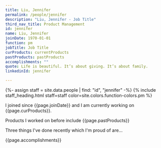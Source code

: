 ```yaml
---
title: Liu, Jennifer
permalink: /people/jennifer
description: "Liu, Jennifer - Job Title"
third_nav_title: Product Management
id: jennifer
name: Liu, Jennifer
joinDate: 1970-01-01
function: pm
jobTitle: Job Title
curProducts: currentProducts
pastProducts: pastProducts
accomplishments: ""
quote: Life is beautiful. It’s about giving. It’s about family.
linkedinId: jennifer

---
```


{%- assign staff = site.data.people | find: "id", "jennifer" -%}
{% include staff_heading.html staff=staff color=site.colors.function-colors.pm %}

<p>I joined since {{page.joinDate}} and I am currently working on {{page.curProducts}}.</p>

<p>Products I worked on before include {{page.pastProducts}}</p>

<p>Three things I've done recently which I'm proud of are...</p>
{{page.accomplishments}}
